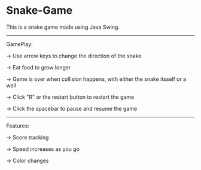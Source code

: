 # Snake-Game
This is a snake game made using Java Swing.

---------------------------------------------------------------------

GamePlay:

-> Use arrow keys to change the direction of the snake

-> Eat food to grow longer 

-> Game is over when collision happens, with either the snake itsself or a wall

-> Click "R" or the restart button to restart the game

-> Click the spacebar to pause and resume the game

---------------------------------------------------------------------

Features:

-> Score tracking

-> Speed increases as you go

-> Color changes


